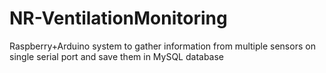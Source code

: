# NR-VentilationMonitoring
Raspberry+Arduino system to gather information from multiple sensors on single serial port and save them in MySQL database
